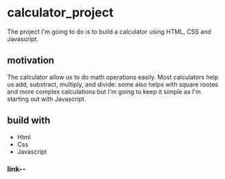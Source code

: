 # calculator_project

The project I'm going to do is to build a calculator using HTML, CSS and Javascript.


## motivation

The calculator allow us to do math operations easily. Most calculators help us add, substract, multiply, and divide. some also helps with square rootes and more complex calculations but I'm going to keep it simple as I'm starting out with Javascript.

## build with 
* Html 
* Css
* Javascript 


### link--